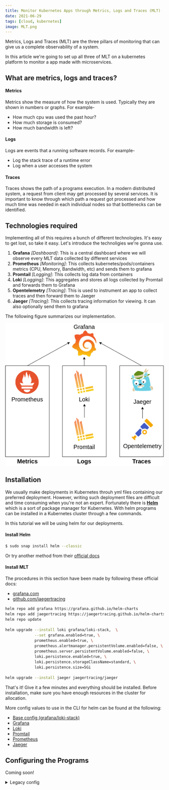 ```yaml
---
title: Monitor Kubernetes Apps through Metrics, Logs and Traces (MLT)
date: 2021-06-29
tags: [cloud, kubernetes]
image: MLT.png
---
```


Metrics, Logs and Traces (MLT) are the three pillars of monitoring that can give us a complete observability of a system.

In this article we're going to set up all three of MLT on a kubernetes platform to monitor a app made with microservices.
## What are metrics, logs and traces?

#### Metrics 
Metrics show the measure of how the system is used. Typically they are shown in numbers or graphs. For example-
* How much cpu was used the past hour?
* How much storage is consumed?
* How much bandwidth is left?

#### Logs
Logs are events that a running software records. For example-
* Log the stack trace of a runtime error
* Log when a user accesses the system

#### Traces
Traces shows the path of a programs execution. In a modern distributed system, a request from client may get processed by several services. It is important to know through which path a request got processed and how much time was needed in each individual nodes so that bottlenecks can be identified.

## Technologies required

Implementing all of this requires a bunch of different technologies. It's easy to get lost, so take it easy. Let's introduce the technoligies we're gonna use.

1. **Grafana** _[Dashboard]_: This is a central dashboard where we will observe every MLT data collected by different services
2. **Prometheus** _[Monitoring]_: This collects kubernetes/pods/containers metrics (CPU, Memory, Bandwidth, etc) and sends them to grafana
3. **Promtail** _[Logging]_: This collects log data from containers
4. **Loki** _[Logging]_: This aggregates and stores all logs collected by Promtail and forwards them to Grafana
5. **Opentelemetry** _[Tracing]_: This is used to instrument an app to collect traces and then forward them to Jaeger
6. **Jaeger** _[Tracing]_: This collects tracing information for viewing. It can also optionally send them to grafana

The following figure summarizes our implementation.

![MLT in kubernetes](./MLT.png)
## Installation

We usually make deployments in Kubernetes throuh yml files containing our preferred deployment. However, writing such deployment files are difficult and time consuming when you're not an expert. Fortunately there is **[Helm](https://helm.sh/)** which is a sort of package manager for Kubernetes. With helm programs can be installed in a Kubernetes cluster through a few commands.

In this tutorial we will be using helm for our deployments.

#### Install Helm

```bash
$ sudo snap install helm --classic
```

Or try another method from their [official docs](https://helm.sh/docs/intro/install/)

#### Install MLT

The procedures in this section have been made by following these official docs:
* [grafana.com](https://grafana.com/docs/loki/next/installation/helm/)
* [github.com/jaegertracing](https://github.com/jaegertracing/helm-charts)

```bash
helm repo add grafana https://grafana.github.io/helm-charts
helm repo add jaegertracing https://jaegertracing.github.io/helm-charts
helm repo update

helm upgrade --install loki grafana/loki-stack,  \
             --set grafana.enabled=true, \
             prometheus.enabled=true, \
             prometheus.alertmanager.persistentVolume.enabled=false, \
             prometheus.server.persistentVolume.enabled=false, \
             loki.persistence.enabled=true, \
             loki.persistence.storageClassName=standard, \
             loki.persistence.size=5Gi

helm upgrade --install jaeger jaegertracing/jaeger
```

That's it! Give it a few minutes and everything should be installed. Before installation, make sure you have enough resources in the cluster for allocation.

More config values to use in the CLI for helm can be found at the following:
* [Base config (grafana/loki-stack)](https://github.com/grafana/helm-charts/blob/main/charts/loki-stack/values.yaml)
* [Grafana](https://github.com/helm/charts/blob/master/stable/grafana/values.yaml)
* [Loki](https://github.com/grafana/loki/blob/main/production/helm/loki/values.yaml)
* [Promtail](https://github.com/grafana/helm-charts/blob/main/charts/promtail/values.yaml)
* [Prometheus](https://github.com/helm/charts/blob/master/stable/prometheus/values.yaml)
* [Jaeger](https://github.com/jaegertracing/helm-charts/blob/main/charts/jaeger/values.yaml)

## Configuring the Programs

Coming soon!

<details>
    <summary>Legacy config</summary>

```bash
# Install prometheus
helm repo add prometheus-community https://prometheus-community.github.io/helm-charts
helm install prometheus prometheus-community/prometheus
kubectl expose service prometheus-server --type=NodePort --target-port=9090 --name=prometheus-server-np

# Install grafana
helm repo add grafana https://grafana.github.io/helm-charts

helm install grafana grafana/grafana --set persistence.enabled=true,persistence.type=pvc,persistence.size=10Gi 

kubectl expose service grafana --type=NodePort --target-port=3000 --name=grafana-np

# Use the password provided by this to login
kubectl get secret --namespace default grafana -o jsonpath="{.data.admin-password}" | base64 --decode ; echo

# Install loki
helm repo add loki https://grafana.github.io/loki/charts
helm repo update

helm upgrade --install loki loki/loki-stack --set grafana.enabled=true

helm install loki-stack grafana/loki-stack \  
                                --create-namespace \  
                                --namespace loki-stack \                                
    --set promtail.enabled=true,loki.enabled=true,loki.persistence.size=100Gi
```
</details>